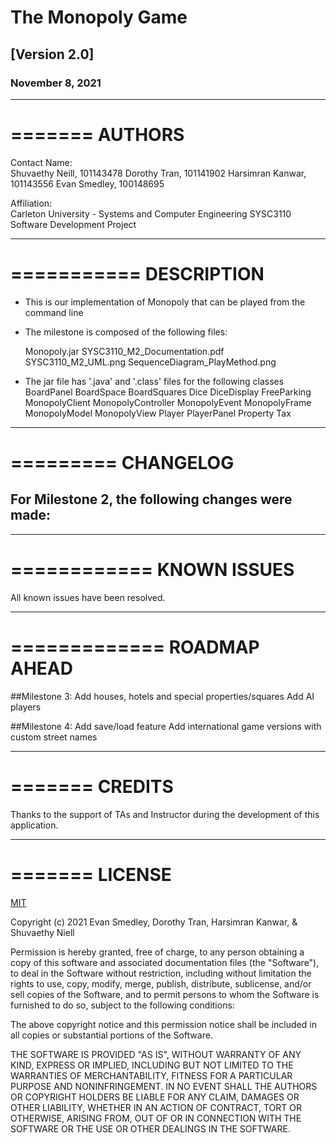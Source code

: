 # The Monopoly Game
## [Version 2.0] 
### November 8, 2021

-----------------------------------------------------------------
=======
AUTHORS
=======

Contact Name:		
		Shuvaethy Neill, 101143478
		Dorothy Tran, 101141902
		Harsimran Kanwar, 101143556
		Evan Smedley, 100148695

Affiliation: 		
		Carleton University - Systems and Computer Engineering
		SYSC3110 Software Development Project

-----------------------------------------------------------------
===========
DESCRIPTION
===========

- This is our implementation of Monopoly that can be played from the command line

- The milestone is composed of the following files:

	Monopoly.jar
	SYSC3110_M2_Documentation.pdf
	SYSC3110_M2_UML.png
	SequenceDiagram_PlayMethod.png

- The jar file has '.java' and '.class' files for the following classes
	BoardPanel
	BoardSpace
	BoardSquares
	Dice
	DiceDisplay
	FreeParking
	MonopolyClient
	MonopolyController
	MonopolyEvent
	MonopolyFrame
	MonopolyModel
	MonopolyView
	Player
	PlayerPanel
	Property
	Tax
-----------------------------------------------------------------
=========
CHANGELOG
=========

For Milestone 2, the following changes were made:
- 


-----------------------------------------------------------------
============
KNOWN ISSUES
============

All known issues have been resolved.


-----------------------------------------------------------------
=============
ROADMAP AHEAD
=============

##Milestone 3:
		Add houses, hotels and special properties/squares
		Add AI players

##Milestone 4:
		Add save/load feature
		Add international game versions with custom street names
		

-----------------------------------------------------------------
=======
CREDITS
=======

Thanks to the support of TAs and Instructor during the development of this
application.


-----------------------------------------------------------------
=======
LICENSE
=======

[MIT](https://choosealicense.com/licenses/mit/)

Copyright (c) 2021 Evan Smedley, Dorothy Tran, Harsimran Kanwar, & Shuvaethy Niell

Permission is hereby granted, free of charge, to any person obtaining a copy
of this software and associated documentation files (the "Software"), to deal
in the Software without restriction, including without limitation the rights
to use, copy, modify, merge, publish, distribute, sublicense, and/or sell
copies of the Software, and to permit persons to whom the Software is
furnished to do so, subject to the following conditions:

The above copyright notice and this permission notice shall be included in all
copies or substantial portions of the Software.

THE SOFTWARE IS PROVIDED "AS IS", WITHOUT WARRANTY OF ANY KIND, EXPRESS OR
IMPLIED, INCLUDING BUT NOT LIMITED TO THE WARRANTIES OF MERCHANTABILITY,
FITNESS FOR A PARTICULAR PURPOSE AND NONINFRINGEMENT. IN NO EVENT SHALL THE
AUTHORS OR COPYRIGHT HOLDERS BE LIABLE FOR ANY CLAIM, DAMAGES OR OTHER
LIABILITY, WHETHER IN AN ACTION OF CONTRACT, TORT OR OTHERWISE, ARISING FROM,
OUT OF OR IN CONNECTION WITH THE SOFTWARE OR THE USE OR OTHER DEALINGS IN THE
SOFTWARE.
